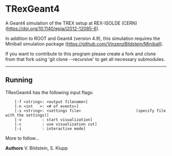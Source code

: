 # TRexGeant4

A Geant4 simulation of the TREX setup at REX-ISOLDE (CERN) (https://doi.org/10.1140/epja/i2012-12085-6).

In addition to ROOT and Geant4 (version 4.9), this simulation requires the Miniball simulation package (https://github.com/VinzenzBildstein/Miniball).

If you want to contribute to this program please create a fork and clone from that fork using 'git clone --recursive' to get all necessary submodules.

-----------------------------------------
Running
-----------------------------------------
TRexGeant4 has the following input flags:
```
	[-f <string>: <output filename>]
	[-n <int   >: <# of events>]
	[-s <string>: <settings file>                        (specify file with the settings)]
	[-v         : start visualization]
	[-c         : use visualization cut]
	[-i         : interactive mode]
```
																
More to follow...

**Authors** V. Bildstein, S. Klupp
